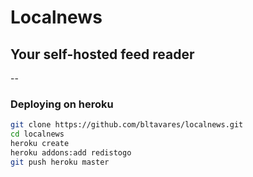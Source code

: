 # Localnews
## Your self-hosted feed reader
--


### Deploying on heroku

```bash
git clone https://github.com/bltavares/localnews.git
cd localnews
heroku create
heroku addons:add redistogo
git push heroku master
```
